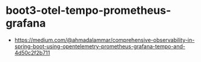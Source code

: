# boot3-otel-tempo-prometheus-grafana
- https://medium.com/@ahmadalammar/comprehensive-observability-in-spring-boot-using-opentelemetry-prometheus-grafana-tempo-and-4d50c2f2b711
